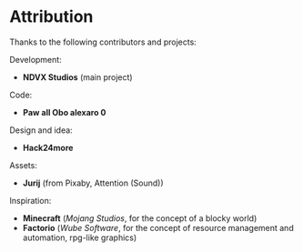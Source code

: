# Attribution

Thanks to the following contributors and projects:

Development:
- **NDVX Studios** (main project)

Code:
- **Paw all Obo alexaro 0**

Design and idea:
- **Hack24more**

Assets:
- **Jurij** (from Pixaby, Attention (Sound))

Inspiration:
- **Minecraft** (_Mojang Studios_,  for the concept of a blocky world)
- **Factorio** (_Wube Software_, for the concept of resource management and automation, rpg-like graphics)